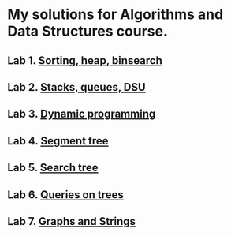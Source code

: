 # My solutions for Algorithms and Data Structures course.

## Lab 1. [Sorting, heap, binsearch](https://github.com/Ma-XD/Alg-and-Data-Str/blob/main/Lab1#readme)

## Lab 2. [Stacks, queues, DSU](https://github.com/Ma-XD/Alg-and-Data-Str/blob/main/Lab2#readme)

## Lab 3. [Dynamic programming](https://github.com/Ma-XD/Alg-and-Data-Str/blob/main/Lab3#readme)

## Lab 4. [Segment tree](https://github.com/Ma-XD/Alg-and-Data-Str/blob/main/Lab4#readme)

## Lab 5. [Search tree](https://github.com/Ma-XD/Alg-and-Data-Str/blob/main/Lab5#readme)

## Lab 6. [Queries on trees](https://github.com/Ma-XD/Alg-and-Data-Str/blob/main/Lab6#readme)

## Lab 7. [Graphs and Strings](https://github.com/Ma-XD/Alg-and-Data-Str/tree/main/Lab7#readme)
